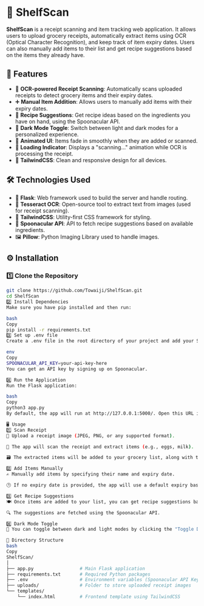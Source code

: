 # 🛒 **ShelfScan**

**ShelfScan** is a receipt scanning and item tracking web application. It allows users to upload grocery receipts, automatically extract items using OCR (Optical Character Recognition), and keep track of item expiry dates. Users can also manually add items to their list and get recipe suggestions based on the items they already have.

## 🌟 **Features**

- 🧾 **OCR-powered Receipt Scanning**: Automatically scans uploaded receipts to detect grocery items and their expiry dates.
- ➕ **Manual Item Addition**: Allows users to manually add items with their expiry dates.
- 🍳 **Recipe Suggestions**: Get recipe ideas based on the ingredients you have on hand, using the Spoonacular API.
- 🌙 **Dark Mode Toggle**: Switch between light and dark modes for a personalized experience.
- 🎨 **Animated UI**: Items fade in smoothly when they are added or scanned.
- 🔄 **Loading Indicator**: Displays a "scanning..." animation while OCR is processing the receipt.
- 🎨 **TailwindCSS**: Clean and responsive design for all devices.

## 🛠️ **Technologies Used**

- 🐍 **Flask**: Web framework used to build the server and handle routing.
- 📸 **Tesseract OCR**: Open-source tool to extract text from images (used for receipt scanning).
- 🌈 **TailwindCSS**: Utility-first CSS framework for styling.
- 🍲 **Spoonacular API**: API to fetch recipe suggestions based on available ingredients.
- 🖼️ **Pillow**: Python Imaging Library used to handle images.

## ⚙️ **Installation**

### 1️⃣ **Clone the Repository**
```bash
git clone https://github.com/Towaiji/ShelfScan.git
cd ShelfScan
2️⃣ Install Dependencies
Make sure you have pip installed and then run:

bash
Copy
pip install -r requirements.txt
3️⃣ Set up .env file
Create a .env file in the root directory of your project and add your Spoonacular API Key:

env
Copy
SPOONACULAR_API_KEY=your-api-key-here
You can get an API key by signing up on Spoonacular.

4️⃣ Run the Application
Run the Flask application:

bash
Copy
python3 app.py
By default, the app will run at http://127.0.0.1:5000/. Open this URL in your browser.

🖥️ Usage
1️⃣ Scan Receipt
📸 Upload a receipt image (JPEG, PNG, or any supported format).

🧾 The app will scan the receipt and extract items (e.g., eggs, milk).

🗃️ The extracted items will be added to your grocery list, along with their expiry dates.

2️⃣ Add Items Manually
✍️ Manually add items by specifying their name and expiry date.

🕒 If no expiry date is provided, the app will use a default expiry based on the item.

3️⃣ Get Recipe Suggestions
🍽️ Once items are added to your list, you can get recipe suggestions based on the available ingredients.

🔍 The suggestions are fetched using the Spoonacular API.

4️⃣ Dark Mode Toggle
🌙 You can toggle between dark and light modes by clicking the "Toggle Dark Mode" button.

📂 Directory Structure
bash
Copy
ShelfScan/
│
├── app.py                 # Main Flask application
├── requirements.txt       # Required Python packages
├── .env                   # Environment variables (Spoonacular API Key)
├── uploads/               # Folder to store uploaded receipt images
└── templates/
    └── index.html         # Frontend template using TailwindCSS
